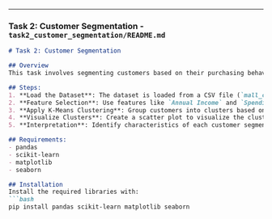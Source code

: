 
---

### **Task 2: Customer Segmentation - `task2_customer_segmentation/README.md`**

```markdown
# Task 2: Customer Segmentation

## Overview
This task involves segmenting customers based on their purchasing behavior using clustering techniques (K-means). The goal is to understand customer groups and create strategies for targeted marketing.

## Steps:
1. **Load the Dataset**: The dataset is loaded from a CSV file (`mall_customers.csv`).
2. **Feature Selection**: Use features like `Annual Income` and `Spending Score` to segment customers.
3. **Apply K-Means Clustering**: Group customers into clusters based on their purchasing behavior.
4. **Visualize Clusters**: Create a scatter plot to visualize the clusters.
5. **Interpretation**: Identify characteristics of each customer segment (e.g., high income, high spending).

## Requirements:
- pandas
- scikit-learn
- matplotlib
- seaborn

## Installation
Install the required libraries with:
```bash
pip install pandas scikit-learn matplotlib seaborn
